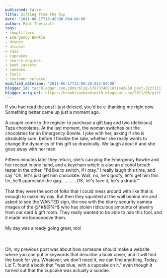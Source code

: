 ```yaml
---
published: false
title: Gifting from the hip
date: '2011-06-17T18:49:00.004-04:00'
author: Paul Theriault
tags:
- shoplifters
- Emergency Bowtie
- drunks
- alcohol
- Taza
- cupcakes
- search engines
- book jackets
- sundaes
- fools
- customer service
modified_datetime: '2011-06-17T22:00:39.032-04:00'
blogger_id: tag:blogger.com,1999:blog-5767374071871443859.post-3227111300314558064
blogger_orig_url: https://brooklinebooksmith.blogspot.com/2011/06/gifting-from-hip.html
---
```


If you had read the post I just deleted, you'd be e-thanking me right now.<br />Something better came up just a moment ago.<br /><br />A couple come to the register to purchase a gift bag and two (delicious) Taza chocolates. At the last moment, the woman switches out the chocolates for an Emergency Bowtie. I joke with her, asking if she is absolutely sure, before I finalize the sale, whether she really wants to change the dynamics of this gift so drastically. We laugh about it and she goes away with her man.<br /><br />Fifteen minutes later they return, she's carrying the Emergency Bowtie and her receipt in one hand, and a keychain which is also an alcohol breath tester in the other. "I'd like to switch, if I may." I really laugh this time, and say "Oh, let's just get him chocolate. Wait, no, he's goofy, let's get him this tie, he'll appreciate the gag.............OK, let's face it, he's a drunk."<br /><br />That they were the sort of folks that I could mess around with like that is enough to make my day. But then they squinted at the wall behind me and asked to see the WANTED sign, the one with the blurry security camera images of the @*#&amp;$%$@%^$ who has stolen ridiculous amounts of jewelry from our card &amp; gift room. They really wanted to be able to nab this fool, and it made me looooooove them.<br /><br />My day was already going great, too!<br /><br /><br /><br />Oh, my previous post was about how someone should make a website where you can put in keywords that describe a book cover, and it will find the book for you. Whatever, we don't need it, we can find anything. Today, Liz T. found a book that "was blue, with a cupcake on it." even though it turned out that the cupcake was actually a sundae.